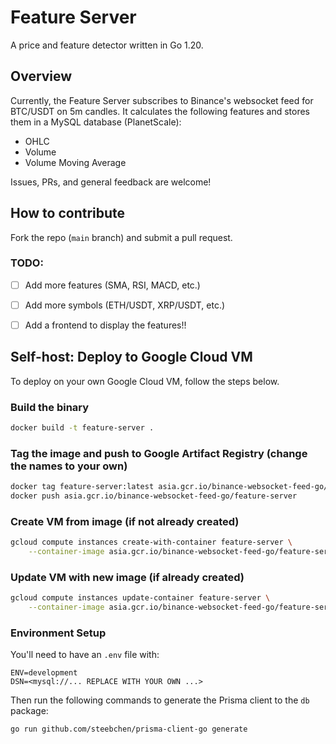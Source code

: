 # Feature Server 

A price and feature detector written in Go 1.20.

## Overview

Currently, the Feature Server subscribes to Binance's websocket feed for BTC/USDT on 5m candles. It calculates the following features and stores them in a MySQL database (PlanetScale):

- OHLC
- Volume
- Volume Moving Average

Issues, PRs, and general feedback are welcome! 


## How to contribute

Fork the repo (`main` branch) and submit a pull request.


### TODO:
- [ ] Add more features (SMA, RSI, MACD, etc.)
- [ ] Add more symbols (ETH/USDT, XRP/USDT, etc.)
- [ ] Add a frontend to display the features!!


## Self-host: Deploy to Google Cloud VM

To deploy on your own Google Cloud VM, follow the steps below.

### Build the binary

```bash
docker build -t feature-server .
```

### Tag the image and push to Google Artifact Registry (change the names to your own)

```bash
docker tag feature-server:latest asia.gcr.io/binance-websocket-feed-go/feature-server
docker push asia.gcr.io/binance-websocket-feed-go/feature-server
``` 

### Create VM from image (if not already created)

```bash
gcloud compute instances create-with-container feature-server \
    --container-image asia.gcr.io/binance-websocket-feed-go/feature-server 
```

### Update VM with new image (if already created)

```bash 
gcloud compute instances update-container feature-server \
    --container-image asia.gcr.io/binance-websocket-feed-go/feature-server
```

### Environment Setup

You'll need to have an `.env` file with:

```
ENV=development
DSN=<mysql://... REPLACE WITH YOUR OWN ...>
```

Then run the following commands to generate the Prisma client to the `db` package:

```bash
go run github.com/steebchen/prisma-client-go generate
```

